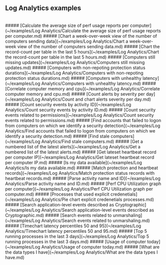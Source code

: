 ## Log Analytics examples
<br/>
##### [Calculate the average size of perf usage reports per computer](~/examples/Log Analytics/Calculate the average size of perf usage reports per computer.md)
##### [Chart a week-over-week view of the number of computers sending data](~/examples/Log Analytics/Chart a week-over-week view of the number of computers sending data.md)
##### [Chart the record-count per table in the last 5 hours](~/examples/Log Analytics/Chart the record-count per table in the last 5 hours.md)
##### [Computers still missing updates](~/examples/Log Analytics/Computers still missing updates.md)
##### [Computers with non-repoting protection status durations](~/examples/Log Analytics/Computers with non-repoting protection status durations.md)
##### [Computers with unhealthy latency](~/examples/Log Analytics/Computers with unhealthy latency.md)
##### [Correlate computer memory and cpu](~/examples/Log Analytics/Correlate computer memory and cpu.md)
##### [Count alerts by severity per day](~/examples/Log Analytics/Count and chart alerts severity per day.md)
##### [Count security events by activity ID](~/examples/Log Analytics/Count security events by activity ID.md)
##### [Count security events related to permissions](~/examples/Log Analytics/Count security events related to permissions.md)
##### [Find accounts that failed to logon from computers on which we identify a security detection](~/examples/Log Analytics/Find accounts that failed to logon from computers on which we identify a security detection.md)
##### [Find stale computers](~/examples/Log Analytics/Find stale computers.md)
##### [Get a numbered list of the latest alerts](~/examples/Log Analytics/Get a numbered list of the latest alerts.md)
##### [Get lateset heartbeat record per computer IP](~/examples/Log Analytics/Get lateset heartbeat record per computer IP.md)
##### [Is my data available](~/examples/Log Analytics/Is my data available.md)
##### [Match protection and heartbeat records](~/examples/Log Analytics/Match protection status records with heartbeat records.md)
##### [Parse activity name and ID](~/examples/Log Analytics/Parse activity name and ID.md)
##### [Perf CPU Utilization graph per computer](~/examples/Log Analytics/Perf CPU Utilization graph per computer.md)
##### [Processes that used explicit credenetials](~/examples/Log Analytics/Pie chart explicit credenetials processes.md)
##### [Search application-level events described as Cryptographic](~/examples/Log Analytics/Search application-level events described as Cryptographic.md)
##### [Search events related to unmarshaling](~/examples/Log Analytics/Search events related to unmarshaling.md)
##### [Timechart latency percentiles 50 and 95](~/examples/Log Analytics/Timechart latency percentiles 50 and 95.md)
##### [Top 5 running processes in the last 3 days](~/examples/Log Analytics/Top 5 running processes in the last 3 days.md)
##### [Usage of computer today](~/examples/Log Analytics/Usage of computer today.md)
##### [What are the data types I have](~/examples/Log Analytics/What are the data types I have.md)
